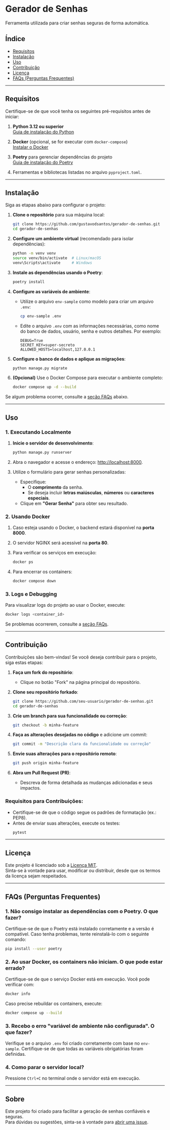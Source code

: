 # Gerador de Senhas

Ferramenta utilizada para criar senhas seguras de forma automática.

## Índice

- [Requisitos](#requisitos)
- [Instalação](#instalação)
- [Uso](#uso)
- [Contribuição](#contribuição)
- [Licença](#licença)
- [FAQs (Perguntas Frequentes)](#faqs-perguntas-frequentes)

---

## Requisitos

Certifique-se de que você tenha os seguintes pré-requisitos antes de iniciar:

1. **Python 3.12 ou superior**  
   [Guia de instalação do Python](https://www.python.org/downloads/)

2. **Docker** (opcional, se for executar com `docker-compose`)  
   [Instalar o Docker](https://www.docker.com/products/docker-desktop)

3. **Poetry** para gerenciar dependências do projeto  
   [Guia de instalação do Poetry](https://python-poetry.org/docs/#installation)

4. Ferramentas e bibliotecas listadas no arquivo `pyproject.toml`.

---

## Instalação

Siga as etapas abaixo para configurar o projeto:

1. **Clone o repositório** para sua máquina local:
   ```bash
   git clone https://github.com/gustavodsantos/gerador-de-senhas.git
   cd gerador-de-senhas
   ```

2. **Configure um ambiente virtual** (recomendado para isolar dependências):
   ```bash
   python -m venv venv
   source venv/bin/activate  # Linux/macOS
   venv\Scripts\activate     # Windows
   ```

3. **Instale as dependências usando o Poetry**:
   ```bash
   poetry install
   ```

4. **Configure as variáveis de ambiente**:
   - Utilize o arquivo `env-sample` como modelo para criar um arquivo `.env`:
     ```bash
     cp env-sample .env
     ```
   - Edite o arquivo `.env` com as informações necessárias, como nome do banco de dados, usuário, senha e outros detalhes. Por exemplo:
     ```env
     DEBUG=True
     SECRET_KEY=super-secreto
     ALLOWED_HOSTS=localhost,127.0.0.1
     ```

5. **Configure o banco de dados e aplique as migrações**:
   ```bash
   python manage.py migrate
   ```

6. **(Opcional)** Use o Docker Compose para executar o ambiente completo:
   ```bash
   docker compose up -d --build
   ```

Se algum problema ocorrer, consulte a [seção FAQs](#faqs-perguntas-frequentes) abaixo.

---

## Uso

### 1. Executando Localmente
1. **Inicie o servidor de desenvolvimento**:
   ```bash
   python manage.py runserver
   ```

2. Abra o navegador e acesse o endereço: [http://localhost:8000](http://localhost:8000).

3. Utilize o formulário para gerar senhas personalizadas:
   - Especifique:
     - O **comprimento** da senha.
     - Se deseja incluir **letras maiúsculas**, **números** ou **caracteres especiais**.
   - Clique em **"Gerar Senha"** para obter seu resultado.

### 2. Usando Docker
1. Caso esteja usando o Docker, o backend estará disponível na **porta 8000**.  
2. O servidor NGINX será acessível na **porta 80**.

3. Para verificar os serviços em execução:
   ```bash
   docker ps
   ```

4. Para encerrar os containers:
   ```bash
   docker compose down
   ```

### 3. Logs e Debugging
Para visualizar logs do projeto ao usar o Docker, execute:
```bash
docker logs <container_id>
```

Se problemas ocorrerem, consulte a [seção FAQs](#faqs-perguntas-frequentes).

---

## Contribuição

Contribuições são bem-vindas! Se você deseja contribuir para o projeto, siga estas etapas:

1. **Faça um fork do repositório**:
   - Clique no botão "Fork" na página principal do repositório.

2. **Clone seu repositório forkado**:
   ```bash
   git clone https://github.com/seu-usuario/gerador-de-senhas.git
   cd gerador-de-senhas
   ```

3. **Crie um branch para sua funcionalidade ou correção**:
   ```bash
   git checkout -b minha-feature
   ```

4. **Faça as alterações desejadas no código** e adicione um commit:
   ```bash
   git commit -m "Descrição clara da funcionalidade ou correção"
   ```

5. **Envie suas alterações para o repositório remoto**:
   ```bash
   git push origin minha-feature
   ```

6. **Abra um Pull Request (PR)**:
   - Descreva de forma detalhada as mudanças adicionadas e seus impactos.

### Requisitos para Contribuições:
- Certifique-se de que o código segue os padrões de formatação (ex.: PEP8).
- Antes de enviar suas alterações, execute os testes:
   ```bash
   pytest
   ```

---

## Licença

Este projeto é licenciado sob a [Licença MIT](LICENSE).  
Sinta-se à vontade para usar, modificar ou distribuir, desde que os termos da licença sejam respeitados.

---

## FAQs (Perguntas Frequentes)

### 1. Não consigo instalar as dependências com o Poetry. O que fazer?
Certifique-se de que o Poetry está instalado corretamente e a versão é compatível. Caso tenha problemas, tente reinstalá-lo com o seguinte comando:
```bash
pip install --user poetry
```

### 2. Ao usar Docker, os containers não iniciam. O que pode estar errado?
Certifique-se de que o serviço Docker está em execução. Você pode verificar com:
```bash
docker info
```
Caso precise rebuildar os containers, execute:
```bash
docker compose up --build
```

### 3. Recebo o erro "variável de ambiente não configurada". O que fazer?
Verifique se o arquivo `.env` foi criado corretamente com base no `env-sample`. Certifique-se de que todas as variáveis obrigatórias foram definidas.

### 4. Como parar o servidor local?
Pressione `Ctrl+C` no terminal onde o servidor está em execução.

---

## Sobre

Este projeto foi criado para facilitar a geração de senhas confiáveis e seguras.  
Para dúvidas ou sugestões, sinta-se à vontade para [abrir uma issue](https://github.com/gustavodsantos/gerador-de-senhas/issues).